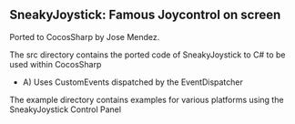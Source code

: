 SneakyJoystick: Famous Joycontrol on screen
-------------------------------------------

Ported to CocosSharp by Jose Mendez.

The src directory contains the ported code of SneakyJoystick to C# to be used within CocosSharp
+ A) Uses CustomEvents dispatched by the EventDispatcher

The example directory contains examples for various platforms using the SneakyJoystick Control Panel
